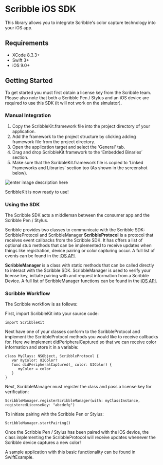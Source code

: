 
# Scribble iOS SDK

This library allows you to integrate Scribble's color capture technology into your iOS app. 

## Requirements

 - XCode 8.3.3+
 - Swift 3+
 - iOS  9.0+

## Getting Started

To get started you must first obtain a license key from the Scribble team. 
Please also note that both a Scribble Pen / Stylus and an iOS device are required to use this SDK (it will not work on the simulator). 

### Manual Integration
1. Copy the ScribbleKit.framework file into the project directory of your application.
2.	Add the framework to the project structure by clicking adding framework file from the project directory.
3.	Open the application target and select the 'General' tab.
4.	Drag and drop ScribbleKit.framework to the ‘Embedded Binaries’ section.
5.	Make sure that the ScribbleKit.framework file is copied to ‘Linked Frameworks and Libraries’ section too (As shown in the screenshot below).

![enter image description here](https://lh3.googleusercontent.com/-L_vP4VTD7iQ/WW01S1lsDhI/AAAAAAAAAc0/0dyWy9wnBcoFRnihMLeFxNqg0KAsSc9BgCLcBGAs/s0/ScribbleManualIntegration.png "ScribbleManualIntegration.png")

ScribbleKit is now ready to use!

### Using the SDK

The Scribble SDK acts a middleman between the consumer app and the Scribble Pen / Stylus.

Scribble provides two classes to communicate with the Scribble SDK: ScribbleProtocol and ScribbleManager
**ScribbleProtocol** is a protocol that receives event callbacks from the Scribble SDK. It has offers a list of optional stub methods that can be implemented to receive updates when things like registration, device pairing or color capturing occur. A full list of events can be found in the [iOS API](#iOS-API).

**ScribbleManager** is a class with static methods that can be called directly to interact with the Scribble SDK. ScribbleManager is used to verify your license key, initiate pairing with and request information from a Scribble Device. A full list of ScribbleManager functions can be found in the [iOS API](#iOS-API).

### Scribble Workflow
The Scribble workflow is as follows:

First, import ScribbleKit into your source code:

    import ScribbleKit

Next have one of your classes conform to the ScribbleProtocol and implement the ScribbleProtocol methods you would like to receive callbacks for. Here we implement didPeripheralCaptured so that we can receive color information and store it in a variable:

    class MyClass: NSObject, ScribbleProtocol {
       var myColor: UIColor?
       func didPeripheralCaptured(_ color: UIColor) {
          myColor = color
       }
    }

Next, ScribbleManager must register the class and pass a license key for verification:

    ScribbleManager.registerScribbleManager(with: myClassInstance, registeredLicenseKey: "abcdefg")
    
To initiate pairing with the Scribble Pen or Stylus:

    ScribbleManager.startPairing()

Once the Scribble Pen / Stylus has been paired with the iOS device, the class implementing the ScribbleProtocol will receive updates whenever the Scribble device captures a new color!


A sample application with this basic functionality can be found in SwiftExample.
